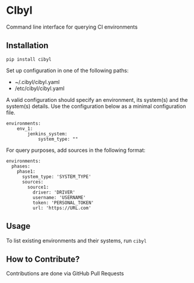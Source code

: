 # CIbyl

Command line interface for querying CI environments

## Installation

```
pip install cibyl
```

Set up configuration in one of the following paths:
  * ~/.cibyl/cibyl.yaml
  * /etc/cibyl/cibyl.yaml

A valid configuration should specify an environment, its system(s) and the
system(s) details.
Use the configuration below as a minimal configuration file.
```
environments:
    env_1:
        jenkins_system:
            system_type: ""
```

For query purposes, add sources in the following format:

```
environments:
  phases:
    phase1:
      system_type: 'SYSTEM_TYPE'                                                                                                                                                   
      sources:
        source1:
          driver: 'DRIVER'
          username: 'USERNAME' 
          token: 'PERSONAL_TOKEN'
          url: 'https://URL.com'
```
## Usage

To list existing environments and their systems, run `cibyl`

## How to Contribute?

Contributions are done via GitHub Pull Requests
